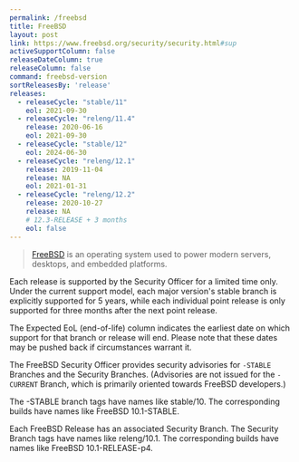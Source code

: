 ```yaml
---
permalink: /freebsd
title: FreeBSD
layout: post
link: https://www.freebsd.org/security/security.html#sup
activeSupportColumn: false
releaseDateColumn: true
releaseColumn: false
command: freebsd-version
sortReleasesBy: 'release'
releases:
  - releaseCycle: "stable/11"
    eol: 2021-09-30
  - releaseCycle: "releng/11.4"
    release: 2020-06-16
    eol: 2021-09-30
  - releaseCycle: "stable/12"
    eol: 2024-06-30
  - releaseCycle: "releng/12.1"
    release: 2019-11-04
    release: NA
    eol: 2021-01-31
  - releaseCycle: "releng/12.2"
    release: 2020-10-27
    release: NA
    # 12.3-RELEASE + 3 months
    eol: false
---
```


> [FreeBSD](https://www.freebsd.org) is an operating system used to power modern servers, desktops, and embedded platforms.

Each release is supported by the Security Officer for a limited time only. Under the current support model, each major version's stable branch is explicitly supported for 5 years, while each individual point release is only supported for three months after the next point release.

The Expected EoL (end-of-life) column indicates the earliest date on which support for that branch or release will end. Please note that these dates may be pushed back if circumstances warrant it.

The FreeBSD Security Officer provides security advisories for `-STABLE` Branches and the Security Branches. (Advisories are not issued for the `-CURRENT` Branch, which is primarily oriented towards FreeBSD developers.)

The -STABLE branch tags have names like stable/10. The corresponding builds have names like FreeBSD 10.1-STABLE.

Each FreeBSD Release has an associated Security Branch. The Security Branch tags have names like releng/10.1. The corresponding builds have names like FreeBSD 10.1-RELEASE-p4.
